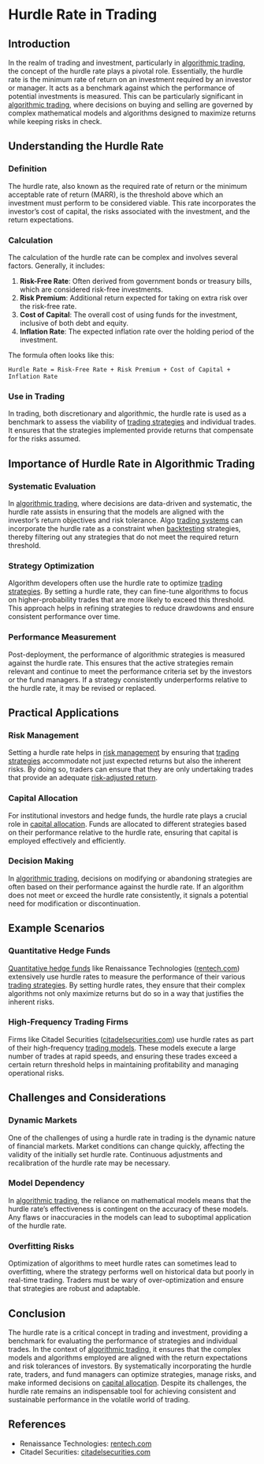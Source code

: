 # Hurdle Rate in Trading

## Introduction

In the realm of trading and investment, particularly in [algorithmic trading](../a/algorithmic_trading.md), the concept of the hurdle rate plays a pivotal role. Essentially, the hurdle rate is the minimum rate of return on an investment required by an investor or manager. It acts as a benchmark against which the performance of potential investments is measured. This can be particularly significant in [algorithmic trading](../a/algorithmic_trading.md), where decisions on buying and selling are governed by complex mathematical models and algorithms designed to maximize returns while keeping risks in check.

## Understanding the Hurdle Rate

### Definition

The hurdle rate, also known as the required rate of return or the minimum acceptable rate of return (MARR), is the threshold above which an investment must perform to be considered viable. This rate incorporates the investor’s cost of capital, the risks associated with the investment, and the return expectations.

### Calculation

The calculation of the hurdle rate can be complex and involves several factors. Generally, it includes:

1. **Risk-Free Rate**: Often derived from government bonds or treasury bills, which are considered risk-free investments.
2. **Risk Premium**: Additional return expected for taking on extra risk over the risk-free rate.
3. **Cost of Capital**: The overall cost of using funds for the investment, inclusive of both debt and equity.
4. **Inflation Rate**: The expected inflation rate over the holding period of the investment.

The formula often looks like this:

```
Hurdle Rate = Risk-Free Rate + Risk Premium + Cost of Capital + Inflation Rate
```

### Use in Trading

In trading, both discretionary and algorithmic, the hurdle rate is used as a benchmark to assess the viability of [trading strategies](../t/trading_strategies.md) and individual trades. It ensures that the strategies implemented provide returns that compensate for the risks assumed.

## Importance of Hurdle Rate in Algorithmic Trading

### Systematic Evaluation

In [algorithmic trading](../a/algorithmic_trading.md), where decisions are data-driven and systematic, the hurdle rate assists in ensuring that the models are aligned with the investor’s return objectives and risk tolerance. Algo [trading systems](../t/trading_systems.md) can incorporate the hurdle rate as a constraint when [backtesting](../b/backtesting.md) strategies, thereby filtering out any strategies that do not meet the required return threshold.

### Strategy Optimization

Algorithm developers often use the hurdle rate to optimize [trading strategies](../t/trading_strategies.md). By setting a hurdle rate, they can fine-tune algorithms to focus on higher-probability trades that are more likely to exceed this threshold. This approach helps in refining strategies to reduce drawdowns and ensure consistent performance over time.

### Performance Measurement

Post-deployment, the performance of algorithmic strategies is measured against the hurdle rate. This ensures that the active strategies remain relevant and continue to meet the performance criteria set by the investors or the fund managers. If a strategy consistently underperforms relative to the hurdle rate, it may be revised or replaced.

## Practical Applications

### Risk Management

Setting a hurdle rate helps in [risk management](../r/risk_management.md) by ensuring that [trading strategies](../t/trading_strategies.md) accommodate not just expected returns but also the inherent risks. By doing so, traders can ensure that they are only undertaking trades that provide an adequate [risk-adjusted return](../r/risk-adjusted_return.md).

### Capital Allocation

For institutional investors and hedge funds, the hurdle rate plays a crucial role in [capital allocation](../c/capital_allocation.md). Funds are allocated to different strategies based on their performance relative to the hurdle rate, ensuring that capital is employed effectively and efficiently.

### Decision Making

In [algorithmic trading](../a/algorithmic_trading.md), decisions on modifying or abandoning strategies are often based on their performance against the hurdle rate. If an algorithm does not meet or exceed the hurdle rate consistently, it signals a potential need for modification or discontinuation.

## Example Scenarios

### Quantitative Hedge Funds

[Quantitative hedge funds](../q/quantitative_hedge_funds.md) like Renaissance Technologies ([rentech.com](https://www.rentech.com)) extensively use hurdle rates to measure the performance of their various [trading strategies](../t/trading_strategies.md). By setting hurdle rates, they ensure that their complex algorithms not only maximize returns but do so in a way that justifies the inherent risks.

### High-Frequency Trading Firms

Firms like Citadel Securities ([citadelsecurities.com](https://www.citadelsecurities.com)) use hurdle rates as part of their high-frequency [trading models](../t/trading_models.md). These models execute a large number of trades at rapid speeds, and ensuring these trades exceed a certain return threshold helps in maintaining profitability and managing operational risks.

## Challenges and Considerations

### Dynamic Markets

One of the challenges of using a hurdle rate in trading is the dynamic nature of financial markets. Market conditions can change quickly, affecting the validity of the initially set hurdle rate. Continuous adjustments and recalibration of the hurdle rate may be necessary.

### Model Dependency

In [algorithmic trading](../a/algorithmic_trading.md), the reliance on mathematical models means that the hurdle rate’s effectiveness is contingent on the accuracy of these models. Any flaws or inaccuracies in the models can lead to suboptimal application of the hurdle rate.

### Overfitting Risks

Optimization of algorithms to meet hurdle rates can sometimes lead to overfitting, where the strategy performs well on historical data but poorly in real-time trading. Traders must be wary of over-optimization and ensure that strategies are robust and adaptable.

## Conclusion

The hurdle rate is a critical concept in trading and investment, providing a benchmark for evaluating the performance of strategies and individual trades. In the context of [algorithmic trading](../a/algorithmic_trading.md), it ensures that the complex models and algorithms employed are aligned with the return expectations and risk tolerances of investors. By systematically incorporating the hurdle rate, traders, and fund managers can optimize strategies, manage risks, and make informed decisions on [capital allocation](../c/capital_allocation.md). Despite its challenges, the hurdle rate remains an indispensable tool for achieving consistent and sustainable performance in the volatile world of trading.

## References

- Renaissance Technologies: [rentech.com](https://www.rentech.com)
- Citadel Securities: [citadelsecurities.com](https://www.citadelsecurities.com)
